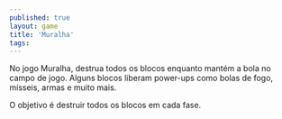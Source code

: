 ```yaml
---
published: true
layout: game
title: 'Muralha'
tags: 
---
```

No jogo Muralha, destrua todos os blocos enquanto mantém a bola no campo de jogo.
Alguns blocos liberam power-ups como bolas de fogo, mísseis, armas e muito mais.










O objetivo é destruir todos os blocos em cada fase.